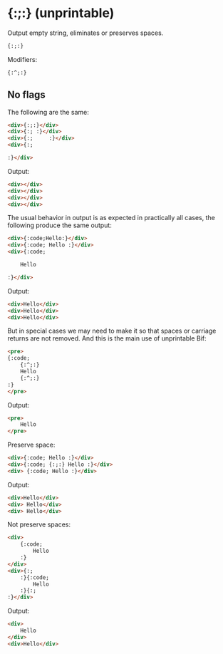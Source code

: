 {:;:} (unprintable)
===================

Output empty string, eliminates or preserves spaces.

```html
{:;:}
```

Modifiers:

```html
{:^;:}
```

No flags
--------

The following are the same:

```html
<div>{:;:}</div>
<div>{:; :}</div>
<div>{:;     :}</div>
<div>{:;

:}</div>
```

Output:

```html
<div></div>
<div></div>
<div></div>
<div></div>
```

The usual behavior in output is as expected in practically all cases, the following produce the same output:

```html
<div>{:code;Hello:}</div>
<div>{:code; Hello :}</div>
<div>{:code;

    Hello

:}</div>
```

Output:

```html
<div>Hello</div>
<div>Hello</div>
<div>Hello</div>
```

But in special cases we may need to make it so that spaces or carriage returns are not removed. And this is the main use of unprintable Bif:

```html
<pre>
{:code;
    {:^;:}
    Hello
    {:^;:}
:}
</pre>
```

Output:

```html
<pre>
    Hello
</pre>
```

Preserve space:

```html
<div>{:code; Hello :}</div>
<div>{:code; {:;:} Hello :}</div>
<div> {:code; Hello :}</div>
```

Output:

```html
<div>Hello</div>
<div> Hello</div>
<div> Hello</div>
```

Not preserve spaces:

```html
<div>
    {:code;
        Hello
    :}
</div>
<div>{:;
    :}{:code;
        Hello
    :}{:;
:}</div>
```

Output:

```html
<div>
    Hello
</div>
<div>Hello</div>
```
